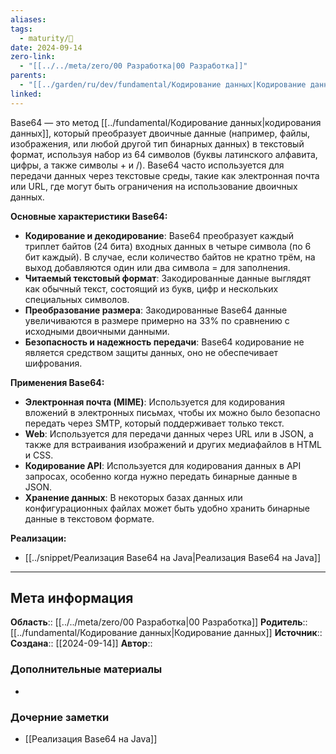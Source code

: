 ```yaml
---
aliases: 
tags:
  - maturity/🌱
date: 2024-09-14
zero-link:
  - "[[../../meta/zero/00 Разработка|00 Разработка]]"
parents:
  - "[[../garden/ru/dev/fundamental/Кодирование данных|Кодирование данных]]"
linked:
---
```

Base64 — это метод [[../fundamental/Кодирование данных|кодирования данных]], который преобразует двоичные данные (например, файлы, изображения, или любой другой тип бинарных данных) в текстовый формат, используя набор из 64 символов (буквы латинского алфавита, цифры, а также символы + и /). Base64 часто используется для передачи данных через текстовые среды, такие как электронная почта или URL, где могут быть ограничения на использование двоичных данных.

**Основные характеристики Base64:**
- **Кодирование и декодирование**: Base64 преобразует каждый триплет байтов (24 бита) входных данных в четыре символа (по 6 бит каждый). В случае, если количество байтов не кратно трём, на выход добавляются один или два символа = для заполнения.
- **Читаемый текстовый формат**: Закодированные данные выглядят как обычный текст, состоящий из букв, цифр и нескольких специальных символов.
- **Преобразование размера**: Закодированные Base64 данные увеличиваются в размере примерно на 33% по сравнению с исходными двоичными данными.
- **Безопасность и надежность передачи**: Base64 кодирование не является средством защиты данных, оно не обеспечивает шифрования.

**Применения Base64:**
- **Электронная почта (MIME)**: Используется для кодирования вложений в электронных письмах, чтобы их можно было безопасно передать через SMTP, который поддерживает только текст.
- **Web**: Используется для передачи данных через URL или в JSON, а также для встраивания изображений и других медиафайлов в HTML и CSS.
- **Кодирование API**: Используется для кодирования данных в API запросах, особенно когда нужно передать бинарные данные в JSON.
- **Хранение данных**: В некоторых базах данных или конфигурационных файлах может быть удобно хранить бинарные данные в текстовом формате.

**Реализации:**
- [[../snippet/Реализация Base64 на Java|Реализация Base64 на Java]]
***
## Мета информация
**Область**:: [[../../meta/zero/00 Разработка|00 Разработка]]
**Родитель**:: [[../fundamental/Кодирование данных|Кодирование данных]]
**Источник**:: 
**Создана**:: [[2024-09-14]]
**Автор**:: 
### Дополнительные материалы
- 
### Дочерние заметки
<!-- QueryToSerialize: LIST FROM [[]] WHERE contains(Родитель, this.file.link) or contains(parents, this.file.link) -->
<!-- SerializedQuery: LIST FROM [[]] WHERE contains(Родитель, this.file.link) or contains(parents, this.file.link) -->
- [[Реализация Base64 на Java]]
<!-- SerializedQuery END -->

